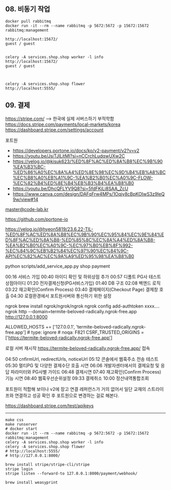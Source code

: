 ## 08. 비동기 작업

```shell
docker pull rabbitmq
docker run -it --rm --name rabbitmq -p 5672:5672 -p 15672:15672 rabbitmq:management

http://localhost:15672/
guest / guest


celery -A services.shop.shop worker -l info
http://localhost:15672/
guest / guest



celery -A services.shop.shop flower
http://localhost:5555/
```


## 09. 결제
https://stripe.com/  --> 한국에 실제 서버스하기 부적학함
https://docs.stripe.com/payments/local-markets/korea
https://dashboard.stripe.com/settings/account




포트원
- https://developers.portone.io/docs/ko/v2-payment/v2?v=v2
- https://youtu.be/JsiTJlLitMI?si=nCCrchLudqwUXw2C
- https://velog.io/@kisuk623/%ED%8F%AC%ED%8A%B8%EC%9B%90%EA%B3%BC-%ED%86%A0%EC%8A%A4%ED%8E%98%EC%9D%B4%EB%A8%BC%EC%B8%A0%EB%A1%9C-%EA%B2%B0%EC%A0%9C-FLOW-%EC%82%B4%ED%8E%B4%EB%B3%B4%EA%B8%B0
- https://youtu.be/DhcQFLYV9Q8?si=5fdFKjLi8SAA_ZcU
- https://www.canva.com/design/DAFqFrw4MPs/1Oqjy8cBpKOIwS3z9leQ9w/view#14

master@code-lab.kr


https://github.com/portone-io

https://velog.io/@hyeon5819/23.6.22-TIL-%ED%8F%AC%ED%8A%B8%EC%9B%90%EC%95%84%EC%9E%84%ED%8F%AC%ED%8A%B8-%ED%85%8C%EC%8A%A4%ED%8A%B8-%EA%B2%B0%EC%A0%9C-%EC%97%B0%EB%8F%992-%EC%84%9C%EB%B2%84%EC%97%90%EC%84%9C-API%EC%82%AC%EC%9A%A9%ED%95%98%EA%B8%B0

python scripts/add_service_app.py shop payment



00:16 서비스 가입
00:40 아이디 확인 및 하위상점 추가
00:57 디폴트 PG사 테스트 상점아이디
01:20 전자결제신청(PG서비스가입)
01:40 DB 구조
02:08 벡엔드 로직
03:22 재고확인(Confirm Process)
03:40 결제페이지(Checkout Page) 결제창 호출
04:30 로컬환경에서 포트원서버와 통신하기 위한 설정

ngrok
brew install ngrok/ngrok/ngrok
ngrok config add-authtoken xxxx....
ngrok http --domain=termite-beloved-radically.ngrok-free.app http://127.0.0.1:8000

ALLOWED_HOSTS += ['127.0.0.1', 'termite-beloved-radically.ngrok-free.app']  # type: ignore # noqa: F821
CSRF_TRUSTED_ORIGINS = ['https://termite-beloved-radically.ngrok-free.app']


로컬 서버 재시작
https://termite-beloved-radically.ngrok-free.app/ 접속


04:50 cnfirmUrl, redirectUrls, noticeUrl
05:12 콘솔에서 웹훅주소 전송 테스트
05:30 멀티PG 및 다양한 결제수단 호출 시연
06:06 개발자센터에서의 결제요청 및 응답 파라미터와 PG사별 가이드
06:48 결제시연
07:40  재고확인(Confirm Process) 기능 시연
08:40 웹훅우선순위설정
09:33 결제취소
10:00 정산내역통합조회


포트원이 적합해 보이나
v2에 장고 연결 레퍼런스가 거의 없어서 일단 교재의 스트라이프와 연결하고
성공 확인 후 포트원으로 변경하는 걸로 해본다.


https://dashboard.stripe.com/test/apikeys




----


```shell
make css
make runserver
# docker start
docker run -it --rm --name rabbitmq -p 5672:5672 -p 15672:15672 rabbitmq:management
celery -A services.shop.shop worker -l info
celery -A services.shop.shop flower
# http://localhost:5555/
# http://127.0.0.1:8000/
```


```shell
brew install stripe/stripe-cli/stripe
stripe login
stripe listen --forward-to 127.0.0.1:8000/payment/webhook/
```


```shell
brew install weasyprint

```